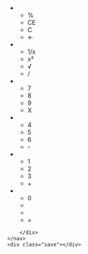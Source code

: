 <html lang="en">
<head>
    <meta charset="UTF-8">
    <meta http-equiv="X-UA-Compatible" content="IE=edge">
    <meta name="viewport" content="width=device-width, initial-scale=1.0">
    <link href="java.css" rel="stylesheet">
</head>
<body>
    <nav class="table">
        <div class="result"></div>
        <div class="buttons">
            <ul>
                <li class="line1">
                    <ul>
                        <li id="percentage" onclick="Percent()">%</li>
                        <li id="reset" onclick="Reset()">CE</li>
                        <li id="clear">C</li>
                        <li id="backspace">←</li>
                    </ul>
                </li>
                <li class="line2">
                    <ul>
                        <li id="reverse">1/x</li>
                        <li onclick="square()">x²</li>
                        <li id="root">√</li>
                        <li id="divide">/</li>
                    </ul>
                </li>
                <li class="line3">
                    <ul>
                        <li id="seven" onclick="num7()">7</li>
                        <li id="eight" onclick="num8()">8</li>
                        <li id="nine" onclick="num9()">9</li>
                        <li id="muti">X</li>
                    </ul>
                </li>
                <li class="line4">
                    <ul>
                        <li id="four" onclick="num4()">4</li>
                        <li id="five" onclick="num5()">5</li>
                        <li id="six" onclick="num6()">6</li>
                        <li id="minus">-</li>
                    </ul>
                </li>
                <li>
                    <ul>
                        <li id="one" onclick="num1()">1</li>
                        <li id="two"onclick="num2()">2</li>
                        <li id="three"onclick="num3()">3</li>
                        <li id="plus" onclick="Plus()">+</li>
                    </ul>
                </li>
                <li>
                    <ul>
                        <li onclick="num0()">0</li>
                        <li></li>
                        <li></li>
                        <li id="equal" onclick="goEqual()">=</li>
                    </ul>
                </li>
            </ul>

        </div>
    </nav>
    <div class="save"></div>
</body>
</html>

